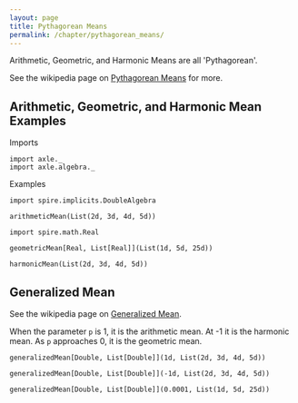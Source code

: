 ```yaml
---
layout: page
title: Pythagorean Means
permalink: /chapter/pythagorean_means/
---
```


Arithmetic, Geometric, and Harmonic Means are all 'Pythagorean'.

See the wikipedia page on [Pythagorean Means](https://en.wikipedia.org/wiki/Pythagorean_means)
for more.

Arithmetic, Geometric, and Harmonic Mean Examples
-------------------------------------------------

Imports

```tut:book
import axle._
import axle.algebra._
```

Examples

```tut:book
import spire.implicits.DoubleAlgebra

arithmeticMean(List(2d, 3d, 4d, 5d))

import spire.math.Real

geometricMean[Real, List[Real]](List(1d, 5d, 25d))

harmonicMean(List(2d, 3d, 4d, 5d))
```

Generalized Mean
----------------

See the wikipedia page on [Generalized Mean](https://en.wikipedia.org/wiki/Generalized_mean).

When the parameter `p` is 1, it is the arithmetic mean.
At -1 it is the harmonic mean.
As `p` approaches 0, it is the geometric mean.

```tut:book
generalizedMean[Double, List[Double]](1d, List(2d, 3d, 4d, 5d))

generalizedMean[Double, List[Double]](-1d, List(2d, 3d, 4d, 5d))

generalizedMean[Double, List[Double]](0.0001, List(1d, 5d, 25d))
```
